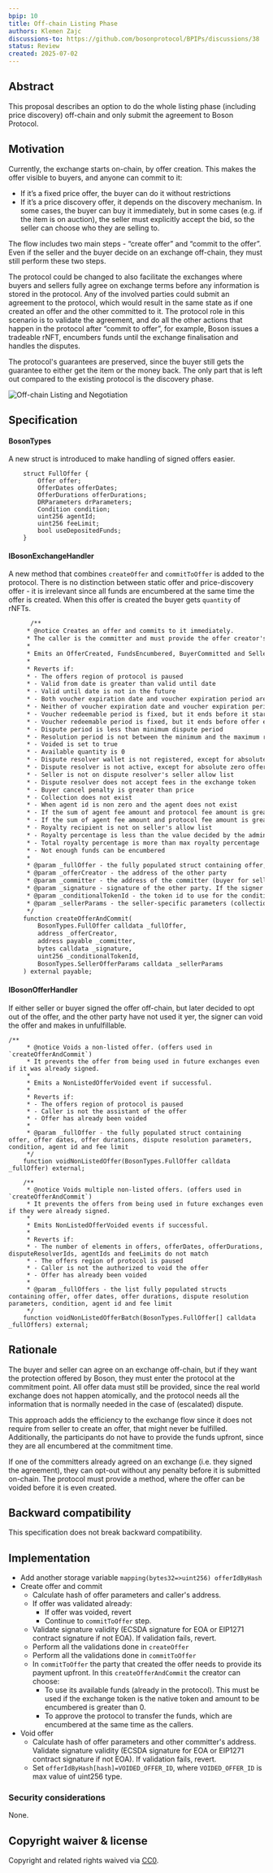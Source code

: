 ```yaml
---
bpip: 10
title: Off-chain Listing Phase
authors: Klemen Zajc
discussions-to: https://github.com/bosonprotocol/BPIPs/discussions/38
status: Review
created: 2025-07-02
---
```


## Abstract
This proposal describes an option to do the whole listing phase (including price discovery) off-chain and only submit the agreement to Boson Protocol.

## Motivation
Currently, the exchange starts on-chain, by offer creation. This makes the offer visible to buyers, and anyone can commit to it:
- If it’s a fixed price offer, the buyer can do it without restrictions
- If it’s a price discovery offer, it depends on the discovery mechanism. In some cases, the buyer can buy it immediately, but in some cases (e.g. if the item is on auction), the seller must explicitly accept the bid, so the seller can choose who they are selling to.

The flow includes two main steps - “create offer” and “commit to the offer”. Even if the seller and the buyer decide on an exchange off-chain, they must still perform these two steps.

The protocol could be changed to also facilitate the exchanges where buyers and sellers fully agree on exchange terms before any information is stored in the protocol. Any of the involved parties could submit an agreement to the protocol, which would result in the same state as if one created an offer and the other committed to it.
The protocol role in this scenario is to validate the agreement, and do all the other actions that happen in the protocol after “commit to offer”, for example, Boson issues a tradeable rNFT, encumbers funds until the exchange finalisation and handles the disputes.

The protocol's guarantees are preserved, since the buyer still gets the guarantee to either get the item or the money back. The only part that is left out compared to the existing protocol is the discovery phase.

![Off-chain Listing and Negotiation](./assets/bpip-10/create-offer-and-commit.png "Off-chain Listing and Negotiation")

## Specification
#### BosonTypes
A new struct is introduced to make handling of signed offers easier.
``` solidity
    struct FullOffer {
        Offer offer;
        OfferDates offerDates;
        OfferDurations offerDurations;
        DRParameters drParameters;
        Condition condition;
        uint256 agentId;
        uint256 feeLimit;
        bool useDepositedFunds;
    }
```

#### IBosonExchangeHandler

A new method that combines `createOffer` and `commitToOffer` is added to the protocol.
There is no distinction between static offer and price-discovery offer - it is irrelevant since all funds are encumbered at the same time the offer is created. 
When this offer is created the buyer gets `quantity` of rNFTs.

```diff solidity
      /**
     * @notice Creates an offer and commits to it immediately.
     * The caller is the committer and must provide the offer creator's signature.
     *
     * Emits an OfferCreated, FundsEncumbered, BuyerCommitted and SellerCommitted event if successful.
     *
     * Reverts if:
     * - The offers region of protocol is paused
     * - Valid from date is greater than valid until date
     * - Valid until date is not in the future
     * - Both voucher expiration date and voucher expiration period are defined
     * - Neither of voucher expiration date and voucher expiration period are defined
     * - Voucher redeemable period is fixed, but it ends before it starts
     * - Voucher redeemable period is fixed, but it ends before offer expires
     * - Dispute period is less than minimum dispute period
     * - Resolution period is not between the minimum and the maximum resolution period
     * - Voided is set to true
     * - Available quantity is 0
     * - Dispute resolver wallet is not registered, except for absolute zero offers with unspecified dispute resolver
     * - Dispute resolver is not active, except for absolute zero offers with unspecified dispute resolver
     * - Seller is not on dispute resolver's seller allow list
     * - Dispute resolver does not accept fees in the exchange token
     * - Buyer cancel penalty is greater than price
     * - Collection does not exist
     * - When agent id is non zero and the agent does not exist
     * - If the sum of agent fee amount and protocol fee amount is greater than the offer fee limit determined by the protocol
     * - If the sum of agent fee amount and protocol fee amount is greater than fee limit set by seller
     * - Royalty recipient is not on seller's allow list
     * - Royalty percentage is less than the value decided by the admin
     * - Total royalty percentage is more than max royalty percentage
     * - Not enough funds can be encumbered
     *
     * @param _fullOffer - the fully populated struct containing offer, offer dates, offer durations, dispute resolution parameters, condition, agent id and fee limit
     * @param _offerCreator - the address of the other party
     * @param _committer - the address of the committer (buyer for seller-created offers, seller for buyer-created offers)
     * @param _signature - signature of the other party. If the signer is EOA, it must be ECDSA signature in the format of (r,s,v) struct, otherwise, it must be a valid ERC1271 signature.
     * @param _conditionalTokenId - the token id to use for the conditional commit, if applicable
     * @param _sellerParams - the seller-specific parameters (collection index, royalty info, mutualizer address), if applicable
     */
    function createOfferAndCommit(
        BosonTypes.FullOffer calldata _fullOffer,
        address _offerCreator,
        address payable _committer,
        bytes calldata _signature,
        uint256 _conditionalTokenId,
        BosonTypes.SellerOfferParams calldata _sellerParams
    ) external payable;
```

#### IBosonOfferHandler
If either seller or buyer signed the offer off-chain, but later decided to opt out of the offer, and the other party have not used it yer, the signer can void the offer and makes in unfulfillable.

```solidity
/**
     * @notice Voids a non-listed offer. (offers used in `createOfferAndCommit`)
     * It prevents the offer from being used in future exchanges even if it was already signed.
     *
     * Emits a NonListedOfferVoided event if successful.
     *
     * Reverts if:
     * - The offers region of protocol is paused
     * - Caller is not the assistant of the offer
     * - Offer has already been voided
     *
     * @param _fullOffer - the fully populated struct containing offer, offer dates, offer durations, dispute resolution parameters, condition, agent id and fee limit
     */
    function voidNonListedOffer(BosonTypes.FullOffer calldata _fullOffer) external;

    /**
     * @notice Voids multiple non-listed offers. (offers used in `createOfferAndCommit`)
     * It prevents the offers from being used in future exchanges even if they were already signed.
     *
     * Emits NonListedOfferVoided events if successful.
     *
     * Reverts if:
     * - The number of elements in offers, offerDates, offerDurations, disputeResolverIds, agentIds and feeLimits do not match
     * - The offers region of protocol is paused
     * - Caller is not the authorized to void the offer
     * - Offer has already been voided
     *
     * @param _fullOffers - the list fully populated structs containing offer, offer dates, offer durations, dispute resolution parameters, condition, agent id and fee limit
     */
    function voidNonListedOfferBatch(BosonTypes.FullOffer[] calldata _fullOffers) external;
```

## Rationale
The buyer and seller can agree on an exchange off-chain, but if they want the protection offered by Boson, they must enter the protocol at the commitment point. All offer data must still be provided, since the real world exchange does not happen atomically, and the protocol needs all the information that is normally needed in the case of (escalated) dispute.  

This approach adds the efficiency to the exchange flow since it does not require from seller to create an offer, that might never be fulfilled. Additionally, the participants do not have to provide the funds upfront, since they are all encumbered at the commitment time.  

If one of the committers already agreed on an exchange (i.e. they signed the agreement), they can opt-out without any penalty before it is submitted on-chain. The protocol must provide a method, where the offer can be voided before it is even created.

## Backward compatibility
This specification does not break backward compatibility.

## Implementation
* Add another storage variable `mapping(bytes32=>uint256) offerIdByHash`
* Create offer and commit
  * Calculate hash of offer parameters and caller's address. 
  * If offer was validated already:
     * If offer was voided, revert
     * Continue to `commitToOffer` step.
  * Validate signature validity (ECSDA signature for EOA or EIP1271 contract signature if not EOA). If validation fails, revert.
  * Perform all the validations done in `createOffer`
  * Perform all the validations done in `commitToOffer`
  * In `commitToOffer` the party that created the offer needs to provide its payment upfront. In this `createOfferAndCommit` the creator can choose:
    * To use its available funds (already in the protocol). This must be used if the exchange token is the native token and amount to be encumbered is greater than 0.
    * To approve the protocol to transfer the funds, which are encumbered at the same time as the callers. 
* Void offer
  * Calculate hash of offer parameters and other committer's address. Validate signature validity (ECSDA signature for EOA or EIP1271 contract signature if not EOA). If validation fails, revert.
  * Set `offerIdByHash[hash]=VOIDED_OFFER_ID`, where `VOIDED_OFFER_ID` is max value of uint256 type.

### Security considerations

None.
  
## Copyright waiver & license
Copyright and related rights waived via [CC0](https://creativecommons.org/publicdomain/zero/1.0/).
